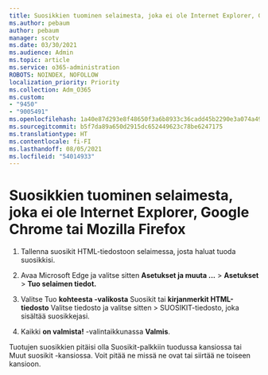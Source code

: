 ```yaml
---
title: Suosikkien tuominen selaimesta, joka ei ole Internet Explorer, Google Chrome tai Mozilla Firefox
ms.author: pebaum
author: pebaum
manager: scotv
ms.date: 03/30/2021
ms.audience: Admin
ms.topic: article
ms.service: o365-administration
ROBOTS: NOINDEX, NOFOLLOW
localization_priority: Priority
ms.collection: Adm_O365
ms.custom:
- "9450"
- "9005491"
ms.openlocfilehash: 1a40e87d293e8f48650f3a6b8933c36cadd45b2290e3a074a499c964a274d59b
ms.sourcegitcommit: b5f7da89a650d2915dc652449623c78be6247175
ms.translationtype: HT
ms.contentlocale: fi-FI
ms.lasthandoff: 08/05/2021
ms.locfileid: "54014933"
---
```

# <a name="import-favorites-from-a-browser-other-than-internet-explorer-google-chrome-or-mozilla-firefox"></a>Suosikkien tuominen selaimesta, joka ei ole Internet Explorer, Google Chrome tai Mozilla Firefox

1. Tallenna suosikit HTML-tiedostoon selaimessa, josta haluat tuoda suosikkisi.

1. Avaa Microsoft Edge ja valitse sitten **Asetukset ja muuta ...**  >  **Asetukset**  >  **Tuo selaimen tiedot.**

1. Valitse Tuo **kohteesta -valikosta** Suosikit tai **kirjanmerkit HTML-tiedosto** Valitse tiedosto ja valitse sitten  >  SUOSIKIT-tiedosto, joka sisältää suosikkejasi.

1. Kaikki **on valmista!** -valintaikkunassa **Valmis**.

Tuotujen suosikkien pitäisi olla Suosikit-palkkiin tuodussa kansiossa tai Muut suosikit -kansiossa. Voit pitää ne missä ne ovat tai siirtää ne toiseen kansioon.